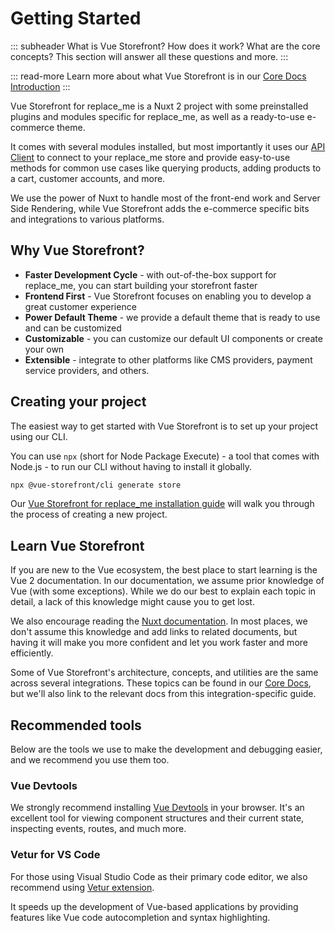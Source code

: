 # Getting Started

::: subheader
What is Vue Storefront? How does it work? What are the core concepts? This section will answer all these questions and more.
:::

::: read-more
Learn more about what Vue Storefront is in our [Core Docs Introduction](https://docs.vuestorefront.io/v2/getting-started/introduction.html)
:::

Vue Storefront for replace_me is a Nuxt 2 project with some preinstalled plugins and modules specific for replace_me, as well as a ready-to-use e-commerce theme. 

It comes with several modules installed, but most importantly it uses our [API Client](/api-client/) to connect to your replace_me store and provide easy-to-use methods for common use cases like querying products, adding products to a cart, customer accounts, and more. 

We use the power of Nuxt to handle most of the front-end work and Server Side Rendering, while Vue Storefront adds the e-commerce specific bits and integrations to various platforms.




## Why Vue Storefront?

- **Faster Development Cycle** - with out-of-the-box support for replace_me, you can start building your storefront faster
- **Frontend First** - Vue Storefront focuses on enabling you to develop a great customer experience
- **Power Default Theme** - we provide a default theme that is ready to use and can be customized 
- **Customizable** - you can customize our default UI components or create your own
- **Extensible** - integrate to other platforms like CMS providers, payment service providers, and others. 

## Creating your project

The easiest way to get started with Vue Storefront is to set up your project using our CLI. 

You can use `npx` (short for Node Package Execute) - a tool that comes with Node.js - to run our CLI without having to install it globally.


```bash
npx @vue-storefront/cli generate store 
```

Our [Vue Storefront for replace_me installation guide](/getting-started/installation.html) will walk you through the process of creating a new project.

## Learn Vue Storefront

If you are new to the Vue ecosystem, the best place to start learning is the Vue 2 documentation. In our documentation, we assume prior knowledge of Vue (with some exceptions). While we do our best to explain each topic in detail, a lack of this knowledge might cause you to get lost.

We also encourage reading the [Nuxt documentation](https://nuxtjs.org/). In most places, we don't assume this knowledge and add links to related documents, but having it will make you more confident and let you work faster and more efficiently.

Some of Vue Storefront's architecture, concepts, and utilities are the same across several integrations. These topics can be found in our [Core Docs](https://docs.vuestorefront.io/v2/getting-started/introduction.html), but we'll also link to the relevant docs from this integration-specific guide.

## Recommended tools

Below are the tools we use to make the development and debugging easier, and we recommend you use them too.

### Vue Devtools

We strongly recommend installing [Vue Devtools](https://devtools.vuejs.org/guide/installation.html) in your browser. It's an excellent tool for viewing component structures and their current state, inspecting events, routes, and much more.

### Vetur for VS Code

For those using Visual Studio Code as their primary code editor, we also recommend using [Vetur extension](https://marketplace.visualstudio.com/items?itemName=octref.vetur).

It speeds up the development of Vue-based applications by providing features like Vue code autocompletion and syntax highlighting.
